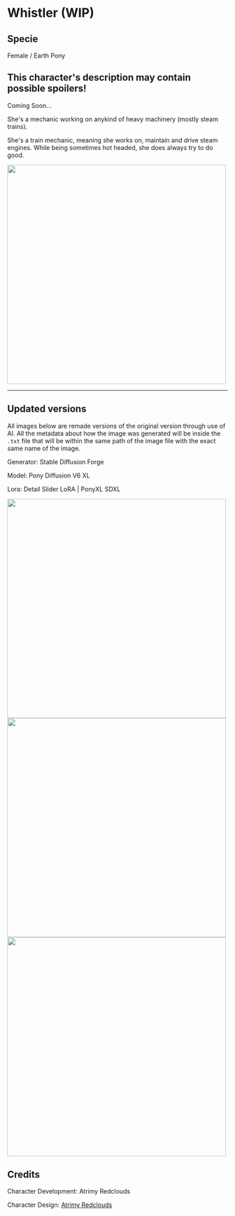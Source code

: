 # Whistler (WIP)

## Specie

Female / Earth Pony

## This character's description may contain possible spoilers!

Coming Soon...

She's a mechanic working on anykind of heavy machinery (mostly steam trains).

She's a train mechanic, meaning she works on, maintain and drive steam engines. 
While being sometimes hot headed, she does always try to do good.

<img src="https://ar-io.dev/vm8s0QOvBKAmOyUq5Nf6iFo9ybaEq8-Qg7z_co2oW_M" height="500">

<hr/>

## Updated versions

All images below are remade versions of the original version through use of AI. All the metadata about how the image was generated will be inside the `.txt` file that will be within the same path of the image file with the exact same name of the image.

Generator: Stable Diffusion Forge

Model: Pony Diffusion V6 XL

Lora: Detail Slider LoRA | PonyXL SDXL

<img src="/img/demo/whistler/1/00012-206539572.png" height="500">

<img src="/img/demo/whistler/1/00014-303501042.png" height="500">

<img src="/img/demo/whistler/1/00018-1416256136.png" height="500">

## Credits

Character Development: Atrimy Redclouds

Character Design: <a href="https://www.deviantart.com/atrimy-redclouds" target="_blank">Atrimy Redclouds</a>